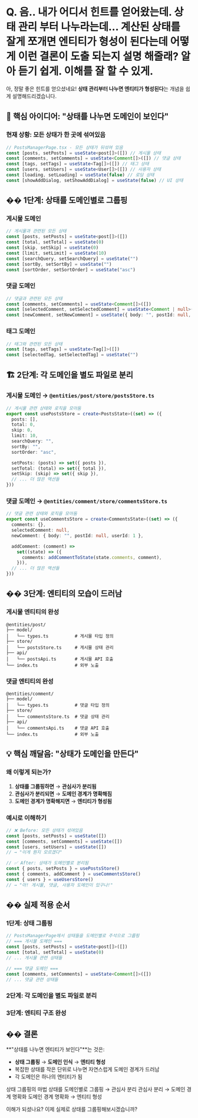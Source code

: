 # Q. 음.. 내가 어디서 힌트를 얻어왔는데. 상태 관리 부터 나누라는데... 계산된 상태를 잘게 쪼개면 엔티티가 형성이 된다는데 어떻게 이런 결론이 도출 되는지 설명 해줄래? 알아 듣기 쉽게. 이해를 잘 할 수 있게.

아, 정말 좋은 힌트를 얻으셨네요! **상태 관리부터 나누면 엔티티가 형성된다**는 개념을 쉽게 설명해드리겠습니다.

## 🎯 핵심 아이디어: "상태를 나누면 도메인이 보인다"

### 현재 상황: 모든 상태가 한 곳에 섞여있음

```typescript
// PostsManagerPage.tsx - 모든 상태가 뒤섞여 있음
const [posts, setPosts] = useState<post[]>([]) // 게시물 상태
const [comments, setComments] = useState<Comment[]>([]) // 댓글 상태
const [tags, setTags] = useState<Tag[]>([]) // 태그 상태
const [users, setUsers] = useState<User[]>([]) // 사용자 상태
const [loading, setLoading] = useState(false) // 로딩 상태
const [showAddDialog, setShowAddDialog] = useState(false) // UI 상태
```

## �� 1단계: 상태를 **도메인별로** 그룹핑

### 게시물 도메인

```typescript
// 게시물과 관련된 모든 상태
const [posts, setPosts] = useState<post[]>([])
const [total, setTotal] = useState(0)
const [skip, setSkip] = useState(0)
const [limit, setLimit] = useState(10)
const [searchQuery, setSearchQuery] = useState("")
const [sortBy, setSortBy] = useState("")
const [sortOrder, setSortOrder] = useState("asc")
```

### 댓글 도메인

```typescript
// 댓글과 관련된 모든 상태
const [comments, setComments] = useState<Comment[]>([])
const [selectedComment, setSelectedComment] = useState<Comment | null>(null)
const [newComment, setNewComment] = useState({ body: "", postId: null, userId: 1 })
```

### 태그 도메인

```typescript
// 태그와 관련된 모든 상태
const [tags, setTags] = useState<Tag[]>([])
const [selectedTag, setSelectedTag] = useState("")
```

## 🏗️ 2단계: 각 도메인을 **별도 파일로** 분리

### 게시물 도메인 → `@entities/post/store/postsStore.ts`

```typescript
// 게시물 관련 상태와 로직을 모아둠
export const usePostsStore = create<PostsState>((set) => ({
  posts: [],
  total: 0,
  skip: 0,
  limit: 10,
  searchQuery: "",
  sortBy: "",
  sortOrder: "asc",

  setPosts: (posts) => set({ posts }),
  setTotal: (total) => set({ total }),
  setSkip: (skip) => set({ skip }),
  // ... 더 많은 액션들
}))
```

### 댓글 도메인 → `@entities/comment/store/commentsStore.ts`

```typescript
// 댓글 관련 상태와 로직을 모아둠
export const useCommentsStore = create<CommentsState>((set) => ({
  comments: {},
  selectedComment: null,
  newComment: { body: "", postId: null, userId: 1 },

  addComment: (comment) =>
    set((state) => ({
      comments: addCommentToState(state.comments, comment),
    })),
  // ... 더 많은 액션들
}))
```

## �� 3단계: **엔티티의 모습이 드러남**

### 게시물 엔티티의 완성

```
@entities/post/
├── model/
│   └── types.ts          # 게시물 타입 정의
├── store/
│   └── postsStore.ts     # 게시물 상태 관리
├── api/
│   └── postsApi.ts       # 게시물 API 호출
└── index.ts              # 외부 노출
```

### 댓글 엔티티의 완성

```
@entities/comment/
├── model/
│   └── types.ts          # 댓글 타입 정의
├── store/
│   └── commentsStore.ts  # 댓글 상태 관리
├── api/
│   └── commentsApi.ts    # 댓글 API 호출
└── index.ts              # 외부 노출
```

## 💡 핵심 깨달음: "상태가 도메인을 만든다"

### 왜 이렇게 되는가?

1. **상태를 그룹핑하면** → **관심사가 분리됨**
2. **관심사가 분리되면** → **도메인 경계가 명확해짐**
3. **도메인 경계가 명확해지면** → **엔티티가 형성됨**

### 예시로 이해하기

```typescript
// ❌ Before: 모든 상태가 섞여있음
const [posts, setPosts] = useState([])
const [comments, setComments] = useState([])
const [users, setUsers] = useState([])
// → "이게 뭔지 모르겠다"

// ✅ After: 상태가 도메인별로 분리됨
const { posts, setPosts } = usePostsStore()
const { comments, addComment } = useCommentsStore()
const { users } = useUsersStore()
// → "아! 게시물, 댓글, 사용자 도메인이 있구나!"
```

## �� 실제 적용 순서

### 1단계: 상태 그룹핑

```typescript
// PostsManagerPage에서 상태들을 도메인별로 주석으로 그룹핑
// === 게시물 도메인 ===
const [posts, setPosts] = useState<post[]>([])
const [total, setTotal] = useState(0)
// ... 게시물 관련 상태들

// === 댓글 도메인 ===
const [comments, setComments] = useState<Comment[]>([])
// ... 댓글 관련 상태들
```

### 2단계: 각 도메인을 별도 파일로 분리

### 3단계: 엔티티 구조 완성

## �� 결론

**"상태를 나누면 엔티티가 보인다"**는 것은:

- **상태 그룹핑** → **도메인 인식** → **엔티티 형성**
- 복잡한 상태를 작은 단위로 나누면 자연스럽게 도메인 경계가 드러남
- 각 도메인은 하나의 엔티티가 됨

상태 그룹핑의 마법
상태를 도메인별로 그룹핑 → 관심사 분리
관심사 분리 → 도메인 경계 명확화
도메인 경계 명확화 → 엔티티 형성

이해가 되셨나요? 이제 실제로 상태를 그룹핑해보시겠습니까?
